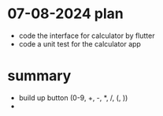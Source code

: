# 07-08-2024 plan
- code the interface for calculator by flutter
- code a unit test for the calculator app


# summary
- build up button (0-9, +, -, *, /, (, ))
- 